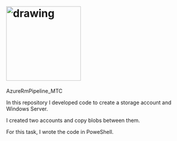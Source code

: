 # <img src=![microsoft-1](https://user-images.githubusercontent.com/58064644/131239945-cf60aba1-2815-4590-b239-19b1cfe8a828.png) alt="drawing" width="200"/> 
 AzureRmPipeline_MTC

In this repository I developed code to create a storage account and Windows Server.

I created two accounts and copy blobs between them.

For this task, I wrote the code in PoweShell.
